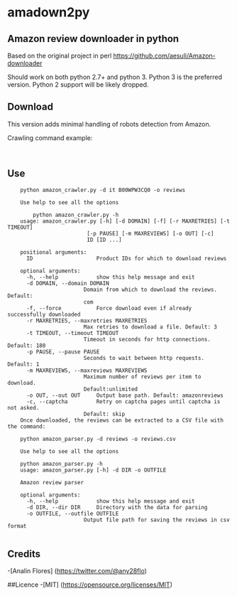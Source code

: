 # amadown2py
## Amazon review downloader in python

Based on the original project in perl https://github.com/aesuli/Amazon-downloader

Should work on both python 2.7+ and python 3.
Python 3 is the preferred version.
Python 2 support will be likely dropped.

## Download
This version adds minimal handling of robots detection from Amazon.

Crawling command example:
<pre>

</pre>

## Use
```
	python amazon_crawler.py -d it B00WPW3CQ0 -o reviews

	Use help to see all the options

		python amazon_crawler.py -h
	usage: amazon_crawler.py [-h] [-d DOMAIN] [-f] [-r MAXRETRIES] [-t TIMEOUT]
		                 [-p PAUSE] [-m MAXREVIEWS] [-o OUT] [-c]
		                 ID [ID ...]

	positional arguments:
	  ID                    Product IDs for which to download reviews

	optional arguments:
	  -h, --help            show this help message and exit
	  -d DOMAIN, --domain DOMAIN
		                Domain from which to download the reviews. Default:
		                com
	  -f, --force           Force download even if already successfully downloaded
	  -r MAXRETRIES, --maxretries MAXRETRIES
		                Max retries to download a file. Default: 3
	  -t TIMEOUT, --timeout TIMEOUT
		                Timeout in seconds for http connections. Default: 180
	  -p PAUSE, --pause PAUSE
		                Seconds to wait between http requests. Default: 1
	  -m MAXREVIEWS, --maxreviews MAXREVIEWS
		                Maximum number of reviews per item to download.
		                Default:unlimited
	  -o OUT, --out OUT     Output base path. Default: amazonreviews
	  -c, --captcha         Retry on captcha pages until captcha is not asked.
		                Default: skip
	Once downloaded, the reviews can be extracted to a CSV file with the command:

	python amazon_parser.py -d reviews -o reviews.csv

	Use help to see all the options

	python amazon_parser.py -h
	usage: amazon_parser.py [-h] -d DIR -o OUTFILE

	Amazon review parser

	optional arguments:
	  -h, --help            show this help message and exit
	  -d DIR, --dir DIR     Directory with the data for parsing
	  -o OUTFILE, --outfile OUTFILE
		                Output file path for saving the reviews in csv format


```

## Credits
  -[Analin Flores] (https://twitter.com/@any28flo)

##Licence
  -[MIT] (https://opensource.org/licenses/MIT)
